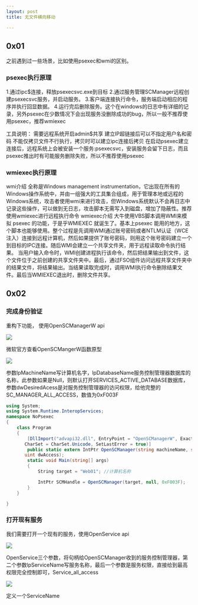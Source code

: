 ```yaml
---
layout: post
title: 无文件横向移动

---
```


## 0x01  

之前遇到过一些场景，比如使用psexec和wmi的区别。

### psexec执行原理

1.通过ipc$连接，释放psexecsvc.exe到目标
2.通过服务管理SCManager远程创建psexecsvc服务，并启动服务。
3.客户端连接执行命令，服务端启动相应的程序并执行回显数据。
4.运行完后删除服务。这个在windows的日志中有详细的记录，另外psexec在少数情况下会出现服务没删除成功的bug，所以一般不推荐使用psexec，推荐wmiexec

工具说明：
需要远程系统开启admin$共享
建立IP超链接后可以不指定用户名和密码
不能仅拷贝文件不行执行，拷贝时可以建立ipc连接后拷贝
在启动psexec建立连接后，远程系统上会被安装一个服务:psexecsvc，安装服务会留下日志，而且psexec推出时有可能服务删除失败，所以不推荐使用psexec

### wmiexec执行原理

wmi介绍
全称是Windows management instrumentation，它出现在所有的Windows操作系统中，并由一组强大的工具集合组成，用于管理本地或远程的Windows系统，攻击者使用wmi来进行攻击，但Windows系统默认不会再日志中记录这些操作，可以做到无日志，攻击脚本无需写入到磁盘，增加了隐蔽性。推荐使用wmiexec进行远程执行命令
wmiexec介绍
大牛使用VBS脚本调用WMI来模拟 psexec 的功能，于是乎WMIEXEC 就诞生了。基本上psexec 能用的地方，这个脚本也能够使用。整个过程是先调用WMI通过账号密码或者NTLM认证（WCE注入）连接到远程计算机，然后如果提供了账号密码，则用这个账号密码建立一个到目标的IPC连接。随后WMI会建立一个共享文件夹，用于远程读取命令执行结果。 当用户输入命令时，WMI创建进程执行该命令，然后把结果输出到文件，这个文件位于之前创建的共享文件夹中。最后，通过FSO组件访问远程共享文件夹中的结果文件，将结果输出。当结果读取完成时，调用WMI执行命令删除结果文件。最后当WMIEXEC退出时，删除文件共享。

## 0x02

### 完成身份验证

重构下功能， 使用OpenSCManagerW api

![](https://gitee.com/a4m1n/tuchuang/raw/master/pic/20211115144546.png)

微软官方查看OpenSCMangerW函数原型

![](https://gitee.com/a4m1n/tuchuang/raw/master/pic/20211115144620.png)

参数lpMachineName写计算机名字，lpDatabaseName服务控制管理器数据库的名称，此参数如果是Null，则默认打开SERVICES_ACTIVE_DATABASE数据库，参数dwDesiredAcess是对服务控制管理器的访问权限，给他完整的SC_MANAGER_ALL_ACCESS，数值为0xF003F

```c#
using System;
using System.Runtime.InteropServices;
namespace NoPsexec
{
    class Program
    {
        [DllImport("advapi32.dll", EntryPoint = "OpenSCManagerW", ExactSpelling = true,
       CharSet = CharSet.Unicode, SetLastError = true)]
        public static extern IntPtr OpenSCManager(string machineName, string databaseName,
       uint dwAccess);
        static void Main(string[] args)
        {   
            String target = "Web01"; //计算机名称

            IntPtr SCMHandle = OpenSCManager(target, null, 0xF003F);
        }
    }

}
```

### 打开现有服务

我们需要打开一个现有的服务，使用OpenService api

![](https://gitee.com/a4m1n/tuchuang/raw/master/pic/20211115150405.png)

OpenService三个参数，将句柄给OpenSCManager收到的服务控制管理器，第二个参数lpServiceName写服务名称，最后一个参数是服务权限，直接给到最高权限完全控制即可，Service_all_access

![](https://gitee.com/a4m1n/tuchuang/raw/master/pic/20211115150655.png)

定义一个ServiceName







